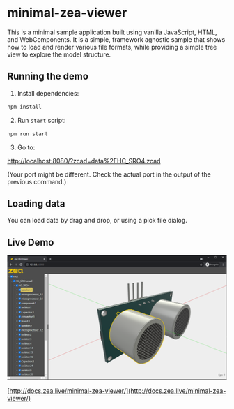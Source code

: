 # minimal-zea-viewer

This is a minimal sample application built using vanilla JavaScript, HTML, and
WebComponents. It is a simple, framework agnostic sample that shows how to load
and render various file formats, while providing a simple tree view to explore
the model structure.

## Running the demo

1. Install dependencies:

```bash
npm install
```

2. Run `start` script:

```bash
npm run start
```

3. Go to:

[http://localhost:8080/?zcad=data%2FHC_SRO4.zcad](http://localhost:8080/?zcad=data%2FHC_SRO4.zcad)

(Your port might be different.
Check the actual port in the output of the previous command.)

## Loading data

You can load data by drag and drop, or using a pick file dialog.

## Live Demo

![Live Demo](docs/images/Screenshot.png)

[http://docs.zea.live/minimal-zea-viewer/](http://docs.zea.live/minimal-zea-viewer/)
